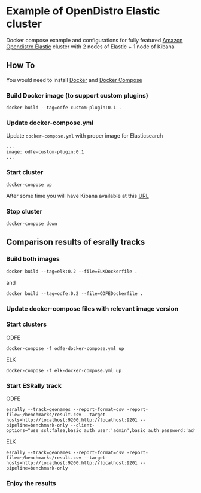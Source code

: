 # Example of OpenDistro Elastic cluster 

Docker compose example and configurations for fully featured [Amazon Opendistro Elastic](https://opendistro.github.io/for-elasticsearch/) cluster with 2 nodes of Elastic + 1 node of Kibana

## How To

You would need to install [Docker](https://docs.docker.com/install/) and [Docker Compose](https://docs.docker.com/compose/install/)

### Build Docker image (to support custom plugins)

```
docker build --tag=odfe-custom-plugin:0.1 .
```

### Update docker-compose.yml

Update `docker-compose.yml` with proper image for Elasticsearch

```
...
image: odfe-custom-plugin:0.1
...
```


### Start cluster 

```
docker-compose up
```

After some time you will have Kibana available at this [URL](http://localhost:5601/app/kibana#/discover)

### Stop cluster

```
docker-compose down
```


## Comparison results of esrally tracks

### Build both images
```
docker build --tag=elk:0.2 --file=ELKDockerfile .
```
and
```
docker build --tag=odfe:0.2 --file=ODFEDockerfile .
```

### Update docker-compose files with relevant image version

### Start clusters

ODFE
```
docker-compose -f odfe-docker-compose.yml up
```

ELK
```
docker-compose -f elk-docker-compose.yml up
```

### Start ESRally track

ODFE
```
esrally --track=geonames --report-format=csv -report-file=~/benchmarks/result.csv --target-hosts=http://localhost:9200,http://localhost:9201 --pipeline=benchmark-only --client-options="use_ssl:false,basic_auth_user:'admin',basic_auth_password:'admin'"
```

ELK
```
esrally --track=geonames --report-format=csv -report-file=~/benchmarks/result.csv --target-hosts=http://localhost:9200,http://localhost:9201 --pipeline=benchmark-only
```
### Enjoy the results
